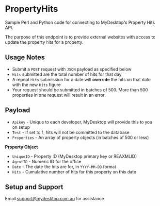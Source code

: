 PropertyHits
============

Sample Perl and Python code for connecting to MyDesktop's Property Hits API.

The purpose of this endpoint is to provide external websites with access to update the property hits for a property.

## Usage Notes

- Submit a `POST` request with `JSON` payload as specified below
- `Hits` submitted are the total number of hits for that day
- A repeat `Hits` submission for a date will **override** the hits on that date with the new `Hits` figure
- Your request should be submitted in batches of 500. More than 500 properties in one request will result in an error.

## Payload

- `Apikey` - Unique to each developer, MyDesktop will provide this to you on setup
- `Test` - If set to 1, hits will not be committed to the database
- `Properties` - An array of property objects (in batches of 500 or less)

**Property Object**

- `UniqueID` - Property ID (MyDesktop primary key or REAXMLID)
- `AgentID` - Numeric ID for the office
- `Date` - The date the hits are for, in `YYYY-MM-DD` format
- `Hits` - Cumulative number of hits for this property on this date

## Setup and Support

Email support@mydesktop.com.au for assistance
